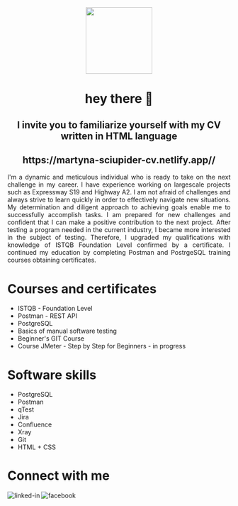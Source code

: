 <div align="center">
  <img height="150" src="https://camo.githubusercontent.com/62da68eb62b1e5f175f7d1f0191dd89a653d7908feb22d37d4a0ab07365d6791/68747470733a2f2f6d656469612e67697068792e636f6d2f6d656469612f4d3967624264396e6244724f5475314d71782f67697068792e676966"  />
</div>
<h1 align="center">hey there 👋</h1>
<h2 align="center">I invite you to familiarize yourself with my CV written in HTML language  </h2>
<h2 align="center"> https://martyna-sciupider-cv.netlify.app// </h2>

<p align="justify"> I'm a dynamic and meticulous individual who is ready to take on the
next challenge in my career. I have experience working on
largescale projects such as Expressway S19 and Highway A2. I am
not afraid of challenges and always strive to learn quickly in order to
effectively navigate new situations. My determination and diligent
approach to achieving goals enable me to successfully accomplish
tasks. I am prepared for new challenges and confident that I can
make a positive contribution to the next project.
After testing a program needed in the current industry, I became
more interested in the subject of testing. Therefore, I upgraded my
qualifications with knowledge of ISTQB Foundation Level confirmed
by a certificate. I continued my education by completing Postman
and PostrgeSQL training courses obtaining certificates. </p>

# Courses and certificates 
- ISTQB - Foundation Level
- Postman - REST API
- PostgreSQL
- Basics of manual software testing
- Beginner's GIT Course
- Course JMeter - Step by Step for Beginners  -  in progress

# Software skills
- PostgreSQL
- Postman
- qTest
- Jira
- Confluence
- Xray
- Git
- HTML + CSS

# Connect with me
[<img align="left" alt="linked-in" src="https://img.shields.io/badge/linkedin-%230077B5.svg?&style=for-the-badge&logo=linkedin&logoColor=white" />](https://www.linkedin.com/in/martyna-was/)
[<img align="left" alt="facebook" src="https://img.shields.io/badge/facebook-%231877F2.svg?&style=for-the-badge&logo=facebook&logoColor=white" />]( https://www.facebook.com/martyna.was.sciupider)
